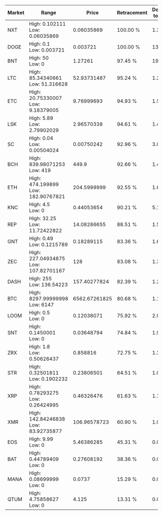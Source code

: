 | Market | Range | Price| Retracement | Doubles to 50% |
| --- | --- | --- | --- | --- |
| NXT | High: 0.102111<br />Low: 0.06035869 | 0.06035869 | 100.00 % | 1.35 |
| DOGE | High: 0.1<br />Low: 0.003721 | 0.003721 | 100.00 % | 13.94 |
| BNT | High: 50<br />Low: 0 | 1.27261 | 97.45 % | 19.64 |
| LTC | High: 85.34340661<br />Low: 51.316628 | 52.93731487 | 95.24 % | 1.29 |
| ETC | High: 20.75330007<br />Low: 9.18379005 | 9.76999693 | 94.93 % | 1.53 |
| LSK | High: 5.89<br />Low: 2.79902029 | 2.96570338 | 94.61 % | 1.46 |
| SC | High: 0.04<br />Low: 0.00504024 | 0.00750242 | 92.96 % | 3.00 |
| BCH | High: 839.98071253<br />Low: 419 | 449.9 | 92.66 % | 1.40 |
| ETH | High: 474.199899<br />Low: 182.90767821 | 204.5999999 | 92.55 % | 1.61 |
| KNC | High: 4.5<br />Low: 0 | 0.44053654 | 90.21 % | 5.11 |
| REP | High: 32.25<br />Low: 11.72422822 | 14.08286655 | 88.51 % | 1.56 |
| GNT | High: 0.49<br />Low: 0.1215789 | 0.18289115 | 83.36 % | 1.67 |
| ZEC | High: 227.04934875<br />Low: 107.82701167 | 128 | 83.08 % | 1.31 |
| DASH | High: 255<br />Low: 136.54223 | 157.40277824 | 82.39 % | 1.24 |
| BTC | High: 8297.99999998<br />Low: 6147 | 6562.67261825 | 80.68 % | 1.10 |
| LOOM | High: 0.5<br />Low: 0 | 0.12038071 | 75.92 % | 2.08 |
| SNT | High: 0.1450001<br />Low: 0 | 0.03648794 | 74.84 % | 1.99 |
| ZRX | High: 1.8<br />Low: 0.50626437 | 0.858816 | 72.75 % | 1.34 |
| STR | High: 0.32501811<br />Low: 0.1902232 | 0.23806501 | 64.51 % | 1.08 |
| XRP | High: 0.78293275<br />Low: 0.26424995 | 0.46326476 | 61.63 % | 1.13 |
| XMR | High: 142.84246838<br />Low: 83.92735877 | 106.96578723 | 60.90 % | 1.06 |
| EOS | High: 9.99<br />Low: 0 | 5.46386285 | 45.31 % | 0.00 |
| BAT | High: 0.44789409<br />Low: 0 | 0.27608192 | 38.36 % | 0.00 |
| MANA | High: 0.08699999<br />Low: 0 | 0.0737 | 15.29 % | 0.00 |
| QTUM | High: 4.75858627<br />Low: 0 | 4.125 | 13.31 % | 0.00 |
